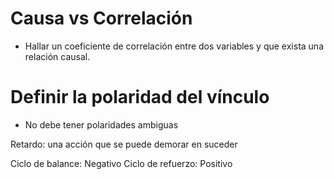 # Causa vs Correlación

- Hallar un coeficiente de correlación entre dos variables y que exista una relación causal.

# Definir la polaridad del vínculo

- No debe tener polaridades ambiguas



Retardo: una acción que se puede demorar en suceder

Ciclo de balance: Negativo
Ciclo de refuerzo: Positivo

